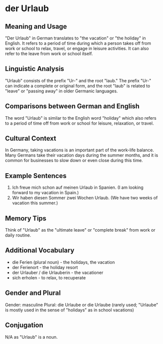 # der Urlaub
## Meaning and Usage
"Der Urlaub" in German translates to "the vacation" or "the holiday" in English. It refers to a period of time during which a person takes off from work or school to relax, travel, or engage in leisure activities. It can also refer to the leave from work or school itself.

## Linguistic Analysis
"Urlaub" consists of the prefix "Ur-" and the root "laub." The prefix "Ur-" can indicate a complete or original form, and the root "laub" is related to "leave" or "passing away" in older Germanic languages.

## Comparisons between German and English
The word "Urlaub" is similar to the English word "holiday" which also refers to a period of time off from work or school for leisure, relaxation, or travel.

## Cultural Context
In Germany, taking vacations is an important part of the work-life balance. Many Germans take their vacation days during the summer months, and it is common for businesses to slow down or even close during this time.

## Example Sentences
1. Ich freue mich schon auf meinen Urlaub in Spanien. (I am looking forward to my vacation in Spain.)
2. Wir haben diesen Sommer zwei Wochen Urlaub. (We have two weeks of vacation this summer.)

## Memory Tips
Think of "Urlaub" as the "ultimate leave" or "complete break" from work or daily routine.

## Additional Vocabulary
- die Ferien (plural noun) - the holidays, the vacation
- der Ferienort - the holiday resort
- der Urlauber / die Urlauberin - the vacationer
- sich erholen - to relax, to recuperate

## Gender and Plural
Gender: masculine
Plural: die Urlaube or die Urlaube (rarely used; "Urlaube" is mostly used in the sense of "holidays" as in school vacations)

## Conjugation
N/A as "Urlaub" is a noun.
